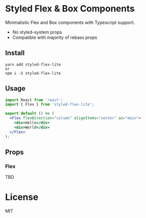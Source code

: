 # Styled Flex & Box Components

Minimalistic Flex and Box components with Typescript support.

- No styled-system props
- Compatible with majority of rebass props

## Install

```
yarn add styled-flex-lite
or
npm i -S styled-flex-lite
```

## Usage

```jsx
import React from 'react';
import { Flex } from 'styled-flex-lite';

export default () => (
  <Flex flexDirection="column" alignItems="center" as="main">
    <div>Hello</div>
    <div>World</div>
  </Flex>
);
```

## Props

### Flex

TBD

# License

MIT
